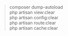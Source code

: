>composer dump-autoload<br>
>php artisan view:clear<br>
>php artisan config:clear<br>
>php artisan route:clear<br>
>php artisan cache:clear<br>
